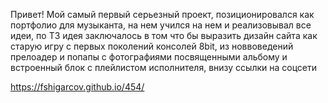 Привет!
Мой самый первый серьезный проект, позиционировался как портфолио для музыканта, на нем учился на нем и реализовывал все идеи, по ТЗ идея заключалось в том что бы выразить дизайн сайта как старую игру с первых поколений консолей 8bit, из новвоведений прелоадер и попапы с фотографиями посвященными альбому и встроенный блок с плейлистом исполнителя, внизу ссылки на соцсети

https://fshigarcov.github.io/454/
